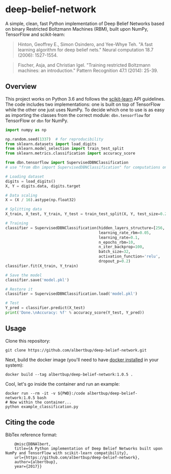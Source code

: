# deep-belief-network
A simple, clean, fast Python implementation of Deep Belief Networks based on binary Restricted Boltzmann Machines (RBM), built upon NumPy, TensorFlow and scikit-learn:
> Hinton, Geoffrey E., Simon Osindero, and Yee-Whye Teh. "A fast learning algorithm for deep belief nets." Neural computation 18.7 (2006): 1527-1554.

> Fischer, Asja, and Christian Igel. "Training restricted Boltzmann machines: an introduction." Pattern Recognition 47.1 (2014): 25-39.

## Overview
This project works on Python 3.6 and follows the [scikit-learn](http://scikit-learn.org) API guidelines. The code includes two implementations: one is built on top of TensorFlow while the other one just uses NumPy. To decide which one to use is as easy as importing the classes from the correct module: ```dbn.tensorflow``` for TensorFlow or  ```dbn``` for NumPy.
```python
import numpy as np

np.random.seed(1337)  # for reproducibility
from sklearn.datasets import load_digits
from sklearn.model_selection import train_test_split
from sklearn.metrics.classification import accuracy_score

from dbn.tensorflow import SupervisedDBNClassification
# use "from dbn import SupervisedDBNClassification" for computations on CPU with numpy

# Loading dataset
digits = load_digits()
X, Y = digits.data, digits.target

# Data scaling
X = (X / 16).astype(np.float32)

# Splitting data
X_train, X_test, Y_train, Y_test = train_test_split(X, Y, test_size=0.2, random_state=0)

# Training
classifier = SupervisedDBNClassification(hidden_layers_structure=[256, 256],
                                         learning_rate_rbm=0.05,
                                         learning_rate=0.1,
                                         n_epochs_rbm=10,
                                         n_iter_backprop=100,
                                         batch_size=32,
                                         activation_function='relu',
                                         dropout_p=0.2)
classifier.fit(X_train, Y_train)

# Save the model
classifier.save('model.pkl')

# Restore it
classifier = SupervisedDBNClassification.load('model.pkl')

# Test
Y_pred = classifier.predict(X_test)
print('Done.\nAccuracy: %f' % accuracy_score(Y_test, Y_pred))
```

## Usage
Clone this repository:
    
    git clone https://github.com/albertbup/deep-belief-network.git

Next, build the docker image (you'll need to have [docker installed](https://docs.docker.com/get-docker/) in your system):

    docker build --tag albertbup/deep-belief-network:1.0.5 .

Cool, let's go inside the container and run an example:
    
    docker run --rm -it -v ${PWD}:/code albertbup/deep-belief-network:1.0.5 bash
    # Now within the container...
    python example_classification.py
        
## Citing the code
BibTex reference format:

        @misc{DBNAlbert,
        title={A Python implementation of Deep Belief Networks built upon NumPy and TensorFlow with scikit-learn compatibility},
        url={https://github.com/albertbup/deep-belief-network},
        author={albertbup},
        year={2017}}

 
